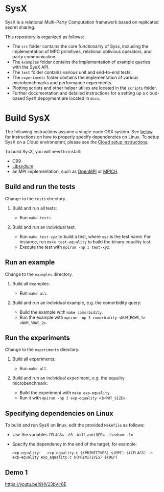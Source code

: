 # SysX

SysX is a relational Multi-Party Computation framework based on replicated secret sharing.

This repository is organized as follows:
- The `src` folder contains the core functionality of Sysx, including the implementation of MPC primitives, relational oblivious operators, and party communication.
- The `examples` folder contains the implementation of example queries with the SysX API.
- The `test` folder contains various unit and end-to-end tests.
- The `experiments` folder contains the implementation of various microbenchmarks and performance experiments.
- Plotting scripts and other helper utilies are located in the `scripts` folder.
- Further documentation and detailed instructions for a setting up a cloud-based SysX depoyment are located in `docs`.

Build SysX
============
The following instructions assume a single-node OSX system. See [below](#specifying-dependencies-on-linux) for instructions on how to properly specify dependencies on Linux. To setup SysX on a Cloud environemnt, please see the [Cloud setup instructions](docs/MPI-setup.md).

To build SysX, you will need to install:
- C99
- [Libsodium](https://libsodium.gitbook.io/doc/installation)
- an MPI implementation, such as [OpenMPI](https://www.open-mpi.org/software/ompi/v4.0/) or [MPICH](https://www.mpich.org/downloads/).

Build and run the tests
------------
Change to the `tests` directory.

1. Build and run all tests: 
   - Run `make tests`. 

2. Build and run an individual test: 
   - Run `make test-xyz` to build a test, where `xyz` is the test name. For instance, run `make test-equality` to build the binary equality test. 
   - Execute the test with `mpirun -np 3 test-xyz`.

Run an example
---------
Change to the `examples` directory.

1. Build all examples: 
   - Run `make all`. 

2. Build and run an individual example, e.g. the comorbidity query: 
   - Build the example with `make comorbidity`.
   - Run the example with `mpirun -np 3 comorbidity <NUM_ROWS_1> <NUM_ROWS_2>`.

Run the experiments
---------
Change to the `experiments` directory.

1. Build all experiments: 
   - Run `make all`. 

2. Build and run an individual experiment, e.g. the equality microbenchmark: 
   - Build the experiment with `make exp-equality`.
   - Run it with `mpirun -np 3 exp-equality <INPUT_SIZE>`.

Specifying dependencies on Linux
-------------
To build and run SysX on linux, edit the provided `Makefile` as follows:
- Use the variables `CFLAGS= -03 -Wall` and `DEP= -lsodium -lm`
- Specify the dependency in the end of the target, for example:

    `exp-equality:   exp_equality.c $(PRIMITIVES) $(MPI) $(CFLAGS) -o exp-equality exp_equality.c $(PRIMITIVES) $(DEP)`


## Demo 1

https://youtu.be/9HV23bVlr6E
